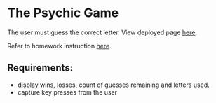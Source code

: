 # The Psychic Game
The user must guess the correct letter. View deployed page [here](https://median-man.github.io/Psychic-Game/).

Refer to homework instruction [here](http://ucsd.bootcampcontent.com/UCSD-Coding-Bootcamp/08-07-2017-UCSD-San-Diego-Class-Repositoy-FSF-FT/blob/master/homework/03-javascript/02-Homework/Instructions/homework-instructions.md).

## Requirements:
* display wins, losses, count of guesses remaining and letters used.
* capture key presses from the user
